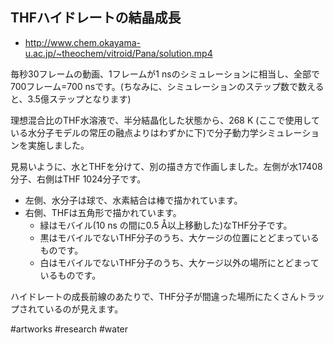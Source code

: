 ## THFハイドレートの結晶成長

* http://www.chem.okayama-u.ac.jp/~theochem/vitroid/Pana/solution.mp4

毎秒30フレームの動画、1フレームが1 nsのシミュレーションに相当し、全部で700フレーム=700 nsです。(ちなみに、シミュレーションのステップ数で数えると、3.5億ステップとなります)

理想混合比のTHF水溶液で、半分結晶化した状態から、268 K (ここで使用している水分子モデルの常圧の融点よりはわずかに下)で分子動力学シミュレーションを実施しました。

見易いように、水とTHFを分けて、別の描き方で作画しました。左側が水17408分子、右側はTHF 1024分子です。

* 左側、水分子は球で、水素結合は棒で描かれています。
* 右側、THFは五角形で描かれています。
   * 緑はモバイル(10 ns の間に0.5 Å以上移動した)なTHF分子です。
   * 黒はモバイルでないTHF分子のうち、大ケージの位置にとどまっているものです。
   * 白はモバイルでないTHF分子のうち、大ケージ以外の場所にとどまっているものです。

ハイドレートの成長前線のあたりで、THF分子が間違った場所にたくさんトラップされているのが見えます。

#artworks
#research
#water
